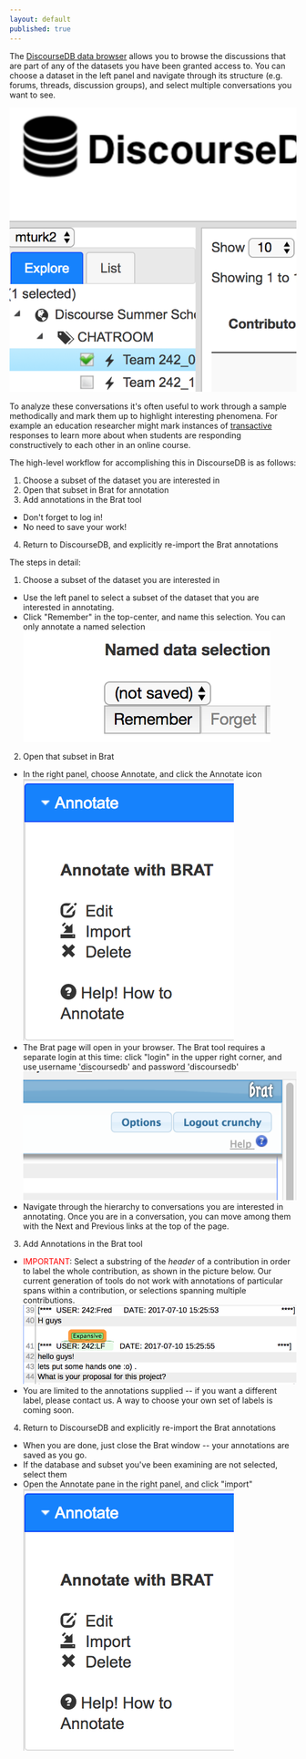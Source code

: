 ```yaml
---
layout: default
published: true
---
```


The [DiscourseDB data browser](https://erebor.lti.cs.cmu.edu/discoursedb/) allows you to 
browse the discussions that are part of any of the datasets you have been granted access to.
You can choose a dataset in the left panel and navigate through its structure (e.g. forums,
threads, discussion groups), and select multiple conversations you want to see.

![Drill down to checkboxes in left-hand panel](select_subset.png)

To analyze these conversations it's often useful to work through a sample methodically and
mark them up to highlight interesting phenomena.  For example an education researcher might
mark instances of [transactive](https://www.ncbi.nlm.nih.gov/pmc/articles/PMC5405832/) 
responses to learn more about when students are responding constructively to each other in
an online course.

The high-level workflow for accomplishing this in DiscourseDB is as follows:

1. Choose a subset of the dataset you are interested in
2. Open that subset in Brat for annotation
3. Add annotations in the Brat tool 
  * Don't forget to log in!
  * No need to save your work!
4. Return to DiscourseDB, and explicitly re-import the Brat annotations

The steps in detail:

1. Choose a subset of the dataset you are interested in
  * Use the left panel to select a subset of the dataset that you are interested in annotating.
  * Click "Remember" in the top-center, and name this selection.  You can only annotate a named selection
![Click remember then type the name you want to assign](save_selection.png)  
  
  
2. Open that subset in Brat  
  * In the right panel, choose Annotate, and click the Annotate icon ![click Annotate](brat_choices.png)
  * The Brat page will open in your browser.  The Brat tool 
requires a separate login at this time: click "login" in the upper right
corner, and use username 'discoursedb' and password 'discoursedb' ![click Brat in upper right, and log in](brat_login.png)
  * Navigate through the hierarchy to conversations you are interested in
annotating.  Once you are in a conversation, you can move among them with the Next and Previous
links at the top of the page.

3. Add Annotations in the Brat tool
  * <font color="red">IMPORTANT</font>: Select a substring of the <em>header</em> of a contribution
in order to label the whole contribution, as shown in the picture below.  Our current generation of
tools do not work with annotations of particular spans within a contribution, or selections spanning
multiple contributions. ![select part of the header of a contribution](select_header.png)
  * You are limited to the annotations supplied -- if you want a different label, please contact us.
A way to choose your own set of labels is coming soon.

4. Return to DiscourseDB and explicitly re-import the Brat annotations
  * When you are done, just close the Brat window -- your annotations are saved as you go.
  * If the database and subset you've been examining are not selected, select them
  * Open the Annotate pane in the right panel, and click "import" ![click Annotate](brat_choices.png)

